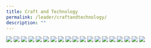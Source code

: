 ```yaml
---
title: Craft and Technology
permalink: /leader/craftandtechnology/
description: ""
---
```

![](/images/Student%20Thinker/d&t%20(1).JPG)
![](/images/Student%20Thinker/d&t%20(2).JPG)
![](/images/Student%20Thinker/d&t%20(3).JPG)
![](/images/Student%20Thinker/d&t%20(4).JPG)
![](/images/Student%20Thinker/d&t%20(5).JPG)
![](/images/Student%20Thinker/d&t%20(6).JPG)
![](/images/Student%20Thinker/d&t%20(7).JPG)
![](/images/Student%20Thinker/d&t%20(8).JPG)
![](/images/Student%20Thinker/d&t%20(9).JPG)
![](/images/Student%20Thinker/d&t%20(10).JPG)
![](/images/Student%20Thinker/d&t%20(11).JPG)
![](/images/Student%20Thinker/d&t%20(12).JPG)
![](/images/Student%20Thinker/d&t%20(13).JPG)
![](/images/Student%20Thinker/d&t%20(14).JPG)
![](/images/Student%20Thinker/d&t%20(15).JPG)
![](/images/Student%20Thinker/d&t%20(16).JPG)
![](/images/Student%20Thinker/d&t%20(17).JPG)
![](/images/Student%20Thinker/d&t%20(18).JPG)
![](/images/Student%20Thinker/d&t%20(19).JPG)
